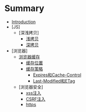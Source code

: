 # Summary

* [Introduction](README.md)
* [JS]
    * [深浅拷贝]
        * [浅拷贝](chapter3/1.md)
        * [深拷贝](chapter3/2.md)
* [浏览器]
    * [浏览器缓存](chapter1/index.md)
        * [缓存位置](chapter1/1.md)
        * [缓存策略](chapter1/2.md)
            * [Expires和Cache-Control](chapter1/2-1.md)
            * [Last-Modified和ETag](chapter1/2-2.md)
    * [浏览器安全]
        * [xss注入](chapter2/1.md)
        * [CSRF注入](chapter2/2.md)
        * [https](chapter2/3.md)

